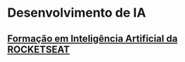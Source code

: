 # Desenvolvimento de IA

## [Formação em Inteligência Artificial da ROCKETSEAT](https://www.rocketseat.com.br/formacao/ia#modules)
